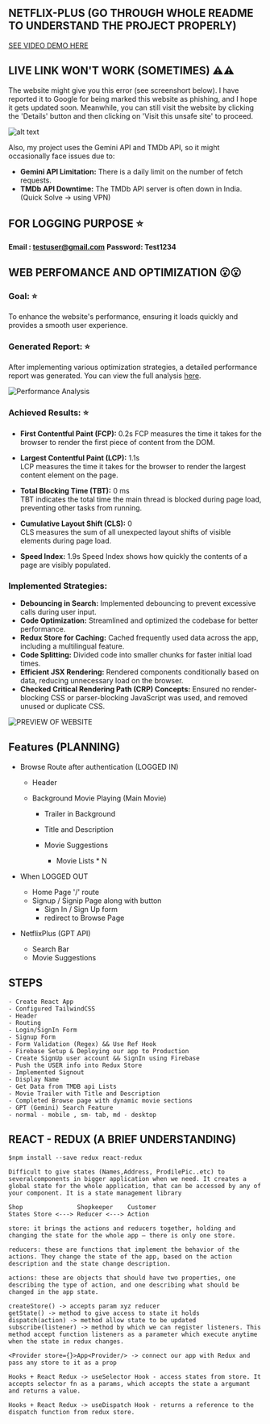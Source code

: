 ## NETFLIX-PLUS (GO THROUGH WHOLE README TO UNDERSTAND THE PROJECT PROPERLY)

[SEE VIDEO DEMO HERE ](https://www.loom.com/share/bf2cafe6cac34db99d80ef63d22a7669)

## LIVE LINK WON'T WORK (SOMETIMES) ⚠️⚠️

The website might give you this error (see screenshort below). I have reported it to Google for being marked this website as phishing, and I hope it gets updated soon. Meanwhile, you can still visit the website by clicking the 'Details' button and then clicking on 'Visit this unsafe site' to proceed.

![alt text](<Screenshot 2024-07-15 003653.png>)

Also, my project uses the Gemini API and TMDb API, so it might occasionally face issues due to:

- **Gemini API Limitation:** There is a daily limit on the number of fetch requests.
- **TMDb API Downtime:** The TMDb API server is often down in India. (Quick Solve -> using VPN)

## FOR LOGGING PURPOSE ⭐

**Email : testuser@gmail.com**
**Password: Test1234**

## WEB PERFOMANCE AND OPTIMIZATION 😮😮

### Goal: ⭐

To enhance the website's performance, ensuring it loads quickly and provides a smooth user experience.

### Generated Report: ⭐

After implementing various optimization strategies, a detailed performance report was generated. You can view the full analysis [here](https://pagespeed.web.dev/analysis/https-neftlixplus-netlify-app/gk8p0c9bc2?form_factor=desktop).

![Performance Analysis](image-2.png)

### Achieved Results: ⭐

- **First Contentful Paint (FCP):** 0.2s
  FCP measures the time it takes for the browser to render the first piece of content from the DOM.

- **Largest Contentful Paint (LCP):** 1.1s  
  LCP measures the time it takes for the browser to render the largest content element on the page.

- **Total Blocking Time (TBT):** 0 ms  
  TBT indicates the total time the main thread is blocked during page load, preventing other tasks from running.

- **Cumulative Layout Shift (CLS):** 0  
  CLS measures the sum of all unexpected layout shifts of visible elements during page load.

- **Speed Index:** 1.9s
  Speed Index shows how quickly the contents of a page are visibly populated.

### Implemented Strategies:

- **Debouncing in Search:** Implemented debouncing to prevent excessive calls during user input.
- **Code Optimization:** Streamlined and optimized the codebase for better performance.
- **Redux Store for Caching:** Cached frequently used data across the app, including a multilingual feature.
- **Code Splitting:** Divided code into smaller chunks for faster initial load times.
- **Efficient JSX Rendering:** Rendered components conditionally based on data, reducing unnecessary load on the browser.
- **Checked Critical Rendering Path (CRP) Concepts:** Ensured no render-blocking CSS or parser-blocking JavaScript was used, and removed unused or duplicate CSS.

![PREVIEW OF WEBSITE](image-1.png)

## Features (PLANNING)

- Browse Route after authentication (LOGGED IN)

  - Header
  - Background Movie Playing (Main Movie)

    - Trailer in Background
    - Title and Description

    - Movie Suggestions
      - Movie Lists \* N

- When LOGGED OUT

  - Home Page '/' route
  - Signup / Signip Page along with button
    - Sign In / Sign Up form
    - redirect to Browse Page

- NetflixPlus (GPT API)
  - Search Bar
  - Movie Suggestions

## STEPS

    - Create React App
    - Configured TailwindCSS
    - Header
    - Routing
    - Login/SignIn Form
    - Signup Form
    - Form Validation (Regex) && Use Ref Hook
    - Firebase Setup & Deploying our app to Production
    - Create SignUp user account && SignIn using Firebase
    - Push the USER info into Redux Store
    - Implemented Signout
    - Display Name
    - Get Data from TMDB api Lists
    - Movie Trailer with Title and Description
    - Completed Browse page with dynamic movie sections
    - GPT (Gemini) Search Feature
    - normal - mobile , sm- tab, md - desktop

## REACT - REDUX (A BRIEF UNDERSTANDING)

    $npm install --save redux react-redux

    Difficult to give states (Names,Address, ProdilePic..etc) to severalcomponents in bigger application when we need. It creates a global state for the whole application, that can be accessed by any of your component. It is a state management library

    Shop               Shopkeeper    Customer
    States Store <---> Reducer <---> Action

    store: it brings the actions and reducers together, holding and changing the state for the whole app — there is only one store.

    reducers: these are functions that implement the behavior of the actions. They change the state of the app, based on the action description and the state change description.

    actions: these are objects that should have two properties, one describing the type of action, and one describing what should be changed in the app state.

    createStore() -> accepts param xyz reducer
    getState() -> method to give access to state it holds
    dispatch(action) -> method allow state to be updated
    subscribe(listener) -> method by which we can register listeners. This method accept function listeners as a parameter which execute anytime when the state in redux changes.

    <Provider store={}>App<Provider/> -> connect our app with Redux and pass any store to it as a prop

    Hooks + React Redux -> useSelector Hook - access states from store. It accepts selector fn as a params, which accepts the state a argumant and returns a value.

    Hooks + React Redux -> useDispatch Hook - returns a reference to the dispatch function from redux store.
